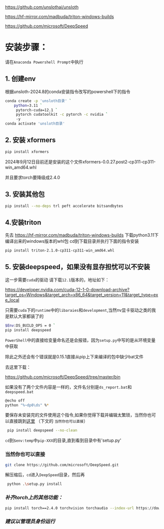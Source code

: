 https://github.com/unslothai/unsloth<p>
https://hf-mirror.com/madbuda/triton-windows-builds<p>
https://github.com/microsoft/DeepSpeed<p>

# 安装步骤：
请在`Anaconda Powershell Prompt`中执行<p>
## 1. 创建env
根据unsloth-2024.8的conda安装指令改写的powershell下的指令<p>
```bash
conda create -p 'unsloth目录' `
    python=3.11 `
     pytorch-cuda=12.1 `
     pytorch cudatoolkit -c pytorch -c nvidia `
     -y
conda activate 'unsloth目录'
```
## 2. 安装 xformers 
```bash
pip install xformers
```
2024年9月12日目前还是安装的这个文件xformers-0.0.27.post2-cp311-cp311-win_amd64.whl<p>
并且要求torch要降级成2.4.0<p>
## 3. 安装其他包
```bash
pip install --no-deps trl peft accelerate bitsandbytes
```
## 4.安装triton
先去 https://hf-mirror.com/madbuda/triton-windows-builds 下载python3.11下编译出来的windows版本的whl包
cd到下载目录并执行下面的指令安装
```bash
pip install triton-2.1.0-cp311-cp311-win_amd64.whl
```
## 5. 安装deepspeed，如果没有显存担忧可以不安装
这一步需要`cuda`的驱动
请下载`12.1`版本的，地址如下：<p>
https://developer.nvidia.com/cuda-12-1-0-download-archive?target_os=Windows&target_arch=x86_64&target_version=11&target_type=exe_local <p>
只需要`cuda`下的`runtime`中的`libaraies`和`development`,当然nv显卡驱动之类的我是默认大家都装了的

```bash
$Env:DS_BUILD_OPS = 0 `
pip install deepspeed
```
`PowerShell`中的直接给变量命名还是会报错，因为`setup.py`中写的是从环境变量中获取<p>
除此之外还会有个错误就是0.15.1直接从pip上下来编译的包中缺少bat文件<p>
去这里下载：<p>
https://github.com/microsoft/DeepSpeed/tree/master/bin <p>
如果没有了两个文件内容是一样的，文件名分别是`ds_report.bat`和`deepspeed.bat`
```bash
@echo off
python "%~dp0\ds" %*
```
要保存未安装完的文件使用这个指令,如果你觉得下载并编辑太繁琐，当然你也可以直接跳到[这里](#当然你也可以直接) （下文的 `当然你也可以直接`）
```bash
 pip install deepspeed --no-clean
```
`cd`到`$env:temp`中`pip-XXX`的目录,直到看到目录中有'setup.py'
### 当然你也可以直接
```bash
git clone https://github.com/microsoft/DeepSpeed.git
```
解压缩后，`cd`进入`DeepSpeed`目录，然后再
```bash
 python .\setup.py install
```
### ***补齐torch上的其他功能：***
```bash
pip install torch==2.4.0 torchvision torchaudio --index-url https://download.pytorch.org/whl/cu121
```
### ***建议以管理员身份运行***

